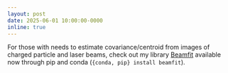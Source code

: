 ```yaml
---
layout: post
date: 2025-06-01 10:00:00-0000
inline: true
---
```



For those with needs to estimate covariance/centroid from images of charged particle and laser beams, check out my library [Beamfit](https://github.com/electronsandstuff/Beamfit) available now through pip and conda (`{conda, pip} install beamfit`).